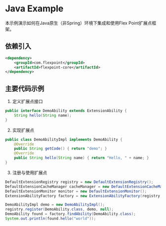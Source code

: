 # Java Example

本示例演示如何在Java原生（非Spring）环境下集成和使用Flex Point扩展点框架。

## 依赖引入

```xml
<dependency>
    <groupId>com.flexpoint</groupId>
    <artifactId>flexpoint-core</artifactId>
</dependency>
```

## 主要代码示例

1. 定义扩展点接口

```java
public interface DemoAbility extends ExtensionAbility {
    String hello(String name);
}
```

2. 实现扩展点

```java
public class DemoAbilityImpl implements DemoAbility {
    @Override
    public String getCode() { return "demo"; }
    @Override
    public String hello(String name) { return "Hello, " + name; }
}
```

3. 注册与使用扩展点

```java
DefaultExtensionRegistry registry = new DefaultExtensionRegistry();
DefaultExtensionCacheManager cacheManager = new DefaultExtensionCacheManager();
DefaultExtensionMonitor monitor = new DefaultExtensionMonitor();
ExtensionAbilityFactory factory = new ExtensionAbilityFactory(registry, cacheManager, monitor);

DemoAbilityImpl demo = new DemoAbilityImpl();
registry.register(DemoAbility.class, demo, null);
DemoAbility found = factory.findAbility(DemoAbility.class);
System.out.println(found.hello("world"));
``` 